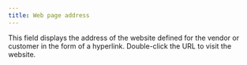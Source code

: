 ```yaml
---
title: Web page address
---
```



This field displays the address of the website  defined for the vendor or customer in the form of a hyperlink. Double-click  the URL to visit the website.
